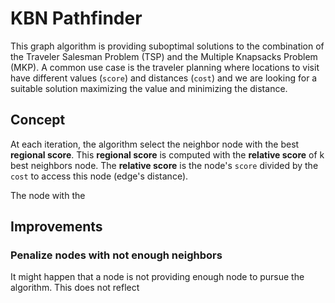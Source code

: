# KBN Pathfinder

This graph algorithm is providing suboptimal solutions to the combination of the Traveler Salesman Problem (TSP) and the
Multiple Knapsacks Problem (MKP). A common use case is the traveler planning where locations to visit have different
values (`score`) and distances (`cost`) and we are looking for a suitable solution maximizing the value and minimizing
the distance.

## Concept

At each iteration, the algorithm select the neighbor node with the best **regional score**. This **regional score** is
computed with the **relative score** of k best neighbors node. The **relative score** is the node's `score` divided by
the `cost` to access this node (edge's distance).

The node with the

## Improvements

### Penalize nodes with not enough neighbors

It might happen that a node is not providing enough node to pursue the algorithm. This does not reflect